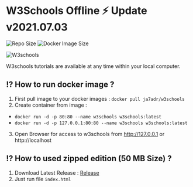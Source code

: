 # W3Schools Offline ⚡️  Update v2021.07.03

![Repo Size](https://img.shields.io/github/repo-size/ja7adr/W3Schools) ![Docker Image Size](https://img.shields.io/docker/image-size/ja7adr/w3schools?style=flat-square)

![W3schools](https://www.w3schools.com/images/w3schoolscom_gray.gif)

W3schools tutorials are available at any time within your local computer.

## ⁉️ How to run docker image ?

1. First pull image to your docker images : `docker pull ja7adr/w3schools`
2. Create container from image : 

- `docker run -d -p 80:80 --name w3schools w3schools:latest`
- `docker run -d -p 127.0.0.1:80:80 --name w3schools w3schools:latest`

3. Open Browser for access to w3schools from http://127.0.0.1 or http://localhost

## ⁉️ How to used zipped edition (50 MB Size) ?

1. Download Latest Release : [Release](https://github.com/Ja7adR/W3Schools/releases)
2. Just run file `index.html`
